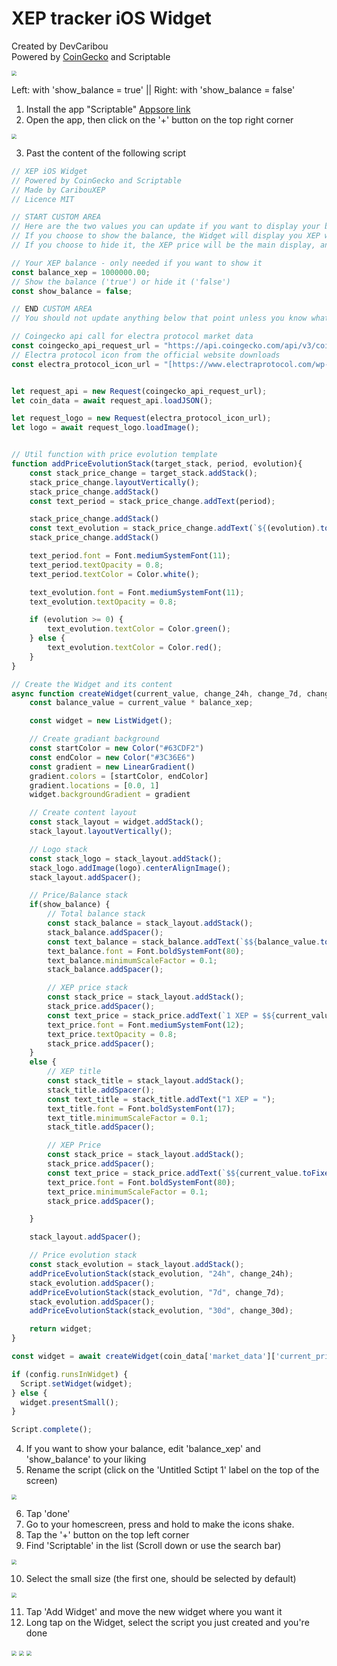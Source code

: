 # XEP tracker iOS Widget

Created by DevCaribou\
Powered by [CoinGecko](https://www.coingecko.com) and Scriptable

<img src="./images/xep_widgets.png" style="zoom: 50%;" />

Left: with 'show_balance = true' ||
Right: with 'show_balance = false'

1. Install the app "Scriptable" [Appsore link](https://apps.apple.com/fr/app/scriptable/id1405459188?l=en)
2. Open the app, then click on the '+' button on the top right corner

<img src="./images/add_script.png" style="zoom: 50%;" />

3. Past the content of the following script

```js
// XEP iOS Widget
// Powered by CoinGecko and Scriptable
// Made by CaribouXEP
// Licence MIT

// START CUSTOM AREA
// Here are the two values you can update if you want to display your balance in usd instead of just the XEP price
// If you choose to show the balance, the Widget will display you XEP worth in usd as the main value, and the XEP price as a complement.
// If you choose to hide it, the XEP price will be the main display, and your net worth will never appear

// Your XEP balance - only needed if you want to show it
const balance_xep = 1000000.00;
// Show the balance ('true') or hide it ('false')
const show_balance = false;

// END CUSTOM AREA
// You should not update anything below that point unless you know what you're doing

// Coingecko api call for electra protocol market data
const coingecko_api_request_url = "https://api.coingecko.com/api/v3/coins/electra-protocol?localization=false&tickers=false&market_data=true&community_data=false&developer_data=false&sparkline=false";
// Electra protocol icon from the official website downloads
const electra_protocol_icon_url = "[https://www.electraprotocol.com/wp-content/uploads/2021/10/electra-protocol-logo.png](https://github.com/DevCaribou/XEP_iOS_Widget/blob/main/images/electra-protocol-logo.png?raw=true)";


let request_api = new Request(coingecko_api_request_url);
let coin_data = await request_api.loadJSON();

let request_logo = new Request(electra_protocol_icon_url);
let logo = await request_logo.loadImage();


// Util function with price evolution template
function addPriceEvolutionStack(target_stack, period, evolution){
    const stack_price_change = target_stack.addStack(); 
    stack_price_change.layoutVertically(); 
    stack_price_change.addStack()
    const text_period = stack_price_change.addText(period); 

    stack_price_change.addStack()
    const text_evolution = stack_price_change.addText(`${(evolution).toFixed(0).toString()}%`);
    stack_price_change.addStack()

    text_period.font = Font.mediumSystemFont(11);
    text_period.textOpacity = 0.8;
    text_period.textColor = Color.white();

    text_evolution.font = Font.mediumSystemFont(11);
    text_evolution.textOpacity = 0.8;

    if (evolution >= 0) {
        text_evolution.textColor = Color.green();
    } else {
        text_evolution.textColor = Color.red();
    }
}

// Create the Widget and its content
async function createWidget(current_value, change_24h, change_7d, change_30d)   {
    const balance_value = current_value * balance_xep;

    const widget = new ListWidget();

    // Create gradiant background
    const startColor = new Color("#63CDF2") 
    const endColor = new Color("#3C36E6")
    const gradient = new LinearGradient() 
    gradient.colors = [startColor, endColor] 
    gradient.locations = [0.0, 1]
    widget.backgroundGradient = gradient

    // Create content layout
    const stack_layout = widget.addStack();
    stack_layout.layoutVertically();

    // Logo stack
    const stack_logo = stack_layout.addStack();
    stack_logo.addImage(logo).centerAlignImage();
    stack_layout.addSpacer();

    // Price/Balance stack
    if(show_balance) {
        // Total balance stack
        const stack_balance = stack_layout.addStack();
        stack_balance.addSpacer();
        const text_balance = stack_balance.addText(`$${balance_value.toFixed(2).toString().replace(/\B(?=(\d{3})+(?!\d))/g, ',')}`);
        text_balance.font = Font.boldSystemFont(80);
        text_balance.minimumScaleFactor = 0.1;
        stack_balance.addSpacer();

        // XEP price stack
        const stack_price = stack_layout.addStack();
        stack_price.addSpacer();
        const text_price = stack_price.addText(`1 XEP = $${current_value.toFixed(6).toString()}`);
        text_price.font = Font.mediumSystemFont(12);
        text_price.textOpacity = 0.8;
        stack_price.addSpacer();
    }
    else {
        // XEP title
        const stack_title = stack_layout.addStack();
        stack_title.addSpacer();
        const text_title = stack_title.addText("1 XEP = ");
        text_title.font = Font.boldSystemFont(17);
        text_title.minimumScaleFactor = 0.1;
        stack_title.addSpacer();

        // XEP Price
        const stack_price = stack_layout.addStack();
        stack_price.addSpacer();
        const text_price = stack_price.addText(`$${current_value.toFixed(6).toString()}`);
        text_price.font = Font.boldSystemFont(80);
        text_price.minimumScaleFactor = 0.1;
        stack_price.addSpacer();

    }

    stack_layout.addSpacer();

    // Price evolution stack
    const stack_evolution = stack_layout.addStack();
    addPriceEvolutionStack(stack_evolution, "24h", change_24h);
    stack_evolution.addSpacer();
    addPriceEvolutionStack(stack_evolution, "7d", change_7d);
    stack_evolution.addSpacer();
    addPriceEvolutionStack(stack_evolution, "30d", change_30d);

    return widget;
}

const widget = await createWidget(coin_data['market_data']['current_price'].usd, coin_data['market_data']['price_change_percentage_24h'], coin_data['market_data']['price_change_percentage_7d'], coin_data['market_data']['price_change_percentage_30d']);

if (config.runsInWidget) {
  Script.setWidget(widget);
} else {
  widget.presentSmall();
}

Script.complete();
```

4. If you want to show your balance, edit 'balance_xep' and 'show_balance' to your liking
5. Rename the script (click on the 'Untitled Sctipt 1' label on the top of the screen)

<img src="./images/update_name.png" style="zoom: 50%;" />

6. Tap 'done'
7. Go to your homescreen, press and hold to make the icons shake.
8. Tap the '+' button on the top left corner
9. Find 'Scriptable' in the list (Scroll down or use the search bar)

<img src="./images/find_scriptable.png" style="zoom: 50%;" />

10. Select the small size (the first one, should be selected by default)

<img src="./images/select_size.png" style="zoom: 50%;" />

11. Tap 'Add Widget' and move the new widget where you want it
12. Long tap on the Widget, select the script you just created and you're done

<img src="./images/tap_widget.png" style="zoom: 50%;" />

<img src="./images/select_script.png" style="zoom: 50%;" />

<img src="./images/script_list.png" style="zoom: 50%;" />
    
